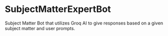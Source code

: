 # SubjectMatterExpertBot
Subject Matter Bot that utilizes Groq AI to give responses based on a given subject matter and user prompts.
